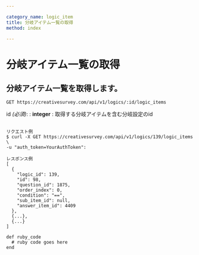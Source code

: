 ```yaml
---

category_name: logic_item
title: 分岐アイテム一覧の取得
method: index

---
```


# 分岐アイテム一覧の取得

## 分岐アイテム一覧を取得します。

`GET https://creativesurvey.com/api/v1/logics/:id/logic_items`

id _(必須)_:
: __integer__
: 取得する分岐アイテムを含む分岐設定のid

~~~

リクエスト例
$ curl -X GET https://creativesurvey.com/api/v1/logics/139/logic_items \
-u "auth_token=YourAuthToken":

レスポンス例
[
  {
    "logic_id": 139,
    "id": 98,
    "question_id": 1875,
    "order_index": 0,
    "condition": "==",
    "sub_item_id": null,
    "answer_item_id": 4409
  },
  {...},
  {...}
]

~~~

~~~
def ruby_code
  # ruby code goes here
end
~~~

